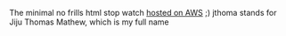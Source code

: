 The minimal no frills html stop watch
[hosted on AWS](http://bz2.in/timer/index.html)
;) jthoma stands for Jiju Thomas Mathew, which is my full name
